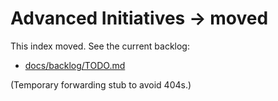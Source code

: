 # Advanced Initiatives → moved

This index moved. See the current backlog:
- [docs/backlog/TODO.md](../backlog/TODO.md)

(Temporary forwarding stub to avoid 404s.)

